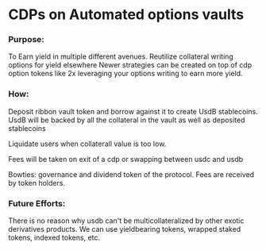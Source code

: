 # CDPs on Automated options vaults

### Purpose:

To Earn yield in multiple different avenues. Reutilize collateral writing options for yield elsewhere
Newer strategies can be created on top of cdp option tokens like 2x leveraging your options writing to earn more yield.

### How:

Deposit ribbon vault token and borrow against it to create UsdB stablecoins.
UsdB will be backed by all the collateral in the vault as well as deposited stablecoins

Liquidate users when collaterall value is too low.

Fees will be taken on exit of a cdp or swapping between usdc and usdb

Bowties: governance and dividend token of the protocol. Fees are received by token holders.

### Future Efforts:

There is no reason why usdb can't be multicollateralized by other exotic derivatives products. We can use yieldbearing tokens, wrapped staked tokens, indexed tokens, etc.

###